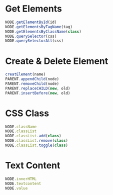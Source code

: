 # Get Elements
```javascript
NODE.getElementById(id)
NODE.getElementsByTagName(tag)
NODE.getElementsByClassName(class)
NODE.querySelector(css)
NODE.querySelectorAll(css)
```

# Create & Delete Element
```javascript
creatElement(name)
PARENT.appendChild(node)
PARENT.removeChild(node)
PARENT.replaceCHILD(new, old)
PARENT.insertBefore(new, old)
```

# CSS Class
```javascript
NODE.className
NODE.classList
NODE.classList.add(class)
NODE.classList.remove(class)
NODE.classList.toggle(class)
```

# Text Content
```javascript
NODE.innerHTML
NODE.textcontent
NODE.value
```
